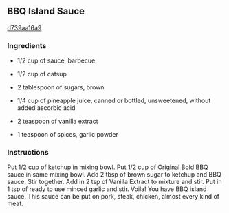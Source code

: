 ## BBQ Island Sauce

[d739aa16a9](https://cookpad.com/us/recipes/343070-bbq-island-sauce)

### Ingredients

 - 1/2 cup of sauce, barbecue

 - 1/2 cup of catsup

 - 2 tablespoon of sugars, brown

 - 1/4 cup of pineapple juice, canned or bottled, unsweetened, without added ascorbic acid

 - 2 teaspoon of vanilla extract

 - 1 teaspoon of spices, garlic powder

### Instructions

Put 1/2 cup of ketchup in mixing bowl. Put 1/2 cup of Original Bold BBQ sauce in same mixing bowl. Add 2 tbsp of brown sugar to ketchup and BBQ sauce. Stir together. Add in 2 tsp of Vanilla Extract to mixture and stir. Put in 1 tsp of ready to use minced garlic and stir. Voila! You have BBQ island sauce. This sauce can be put on pork, steak, chicken, almost every kind of meat.